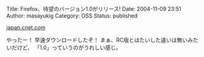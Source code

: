 Title: Firefox、待望のバージョン1.0がリリース!
Date: 2004-11-09 23:51
Author: masayukig
Category: OSS
Status: published

[japan.cnet.com](http://japan.cnet.com/news/media/story/0,2000047715,20075645,00.htm)

やったー！
早速ダウンロードしたぞ！
まぁ、RC版とはたいした違いは無いみたいだけど、
「1.0」っていうのがうれしい感じ。
